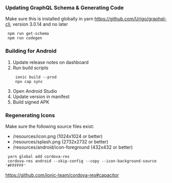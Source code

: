 
### Updating GraphQL Schema & Generating Code
Make sure this is installed globally in yarn
https://github.com/Urigo/graphql-cli, version 3.0.14 and no later


``` shell
 npm run get-schema
 npm run codegen
```

### Building for Android

1. Update release notes on dashboard 
2. Run build scripts
    ``` shell
     ionic build --prod
     npx cap sync
    ```
3. Open Android Studio
4. Update version in manifest
5. Build signed APK


### Regenerating Icons
Make sure the following source files exist:
* /resources/icon.png (1024x1024 or better)
* /resources/splash.png (2732x2732 or better)
* /resources/android/icon-foreground (432x432 or better)

``` shell
 yarn global add cordova-res
 cordova-res android --skip-config --copy --icon-background-source '#FFFFFF'
```

https://github.com/ionic-team/cordova-res#capacitor
